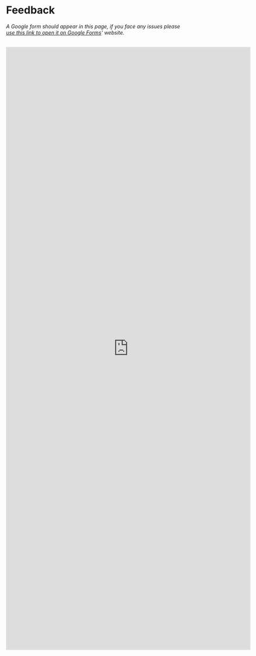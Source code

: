 # Feedback

*A Google form should appear in this page, if you face any issues please [use this link to open it on Google Forms](https://forms.gle/aQEw4RTpwi7m5owM7)' website.*

<br/>

<iframe
        src="https://docs.google.com/forms/d/e/1FAIpQLSdVu87QBHm2vgfQ6yCfMUOEqvhiu6SlZAORWW93CL66mE4cWg/viewform?embedded=true"
        width="670"
        height="1650"
        frameborder="0"
        marginheight="0"
        marginwidth="0"
        class="forced-bg"
      >
    Loading…
</iframe>
